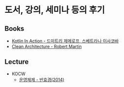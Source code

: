 # 도서, 강의, 세미나 등의 후기

## Books
- [Kotlin In Action - 드미트리 제메로프, 스베트라나 이사코바](https://github.com/sapzilking/review/blob/main/books/Kotlin%20In%20Action/README.md)
- [Clean Architecture - Robert Martin](https://github.com/sapzilking/review/blob/main/books/Clean%20Architecture/README.md)

## Lecture
- KOCW
  - [운영체제 - 반효경(2014)](https://github.com/sapzilking/review/blob/main/lecture/kocw/%EC%9A%B4%EC%98%81%EC%B2%B4%EC%A0%9C-%EB%B0%98%ED%9A%A8%EA%B2%BD(2014)/README.md)
